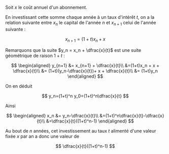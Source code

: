 Soit $x$ le coût annuel d'un abonnement.

En investissant cette somme chaque année à un taux d'intérêt $t$, on a la relation suivante entre $x_n$ le capital de l'année $n$ et $x_{n+1}$ celui de l'année suivante :

$$
  x_{n+1} = (1+t)x_n + x
$$

Remarquons que la suite $y_n = x_n + \dfrac{x}{t}$ est une suite géométrique de raison $1+t$ :

$$
\begin{aligned}
  y_{n+1} &= x_{n+1} + \dfrac{x}{t}\\
          &=(1+t)x_n + x + \dfrac{x}{t}\\
          &= (1+t)(y_n-\dfrac{x}{t})+ x + \dfrac{x}{t}\\
          &= (1+t)y_n
\end{aligned}
$$

On en déduit

$$
  y_n=(1+t)^n y_0=(1+t)^n\dfrac{x}{t}
$$

Ainsi

$$
\begin{aligned}
  x_n &= y_n-\dfrac{x}{t}\\
      &=(1+t)^n\dfrac{x}{t}-\dfrac{x}{t}\\
      &=\dfrac{x}{t}((1+t)^n-1)
\end{aligned}
$$

Au bout de $n$ années, cet investissement au taux $t$ alimenté d'une valeur fixée $x$ par an a donc une valeur de

$$
  \dfrac{x}{t}((1+t)^n-1)
$$
